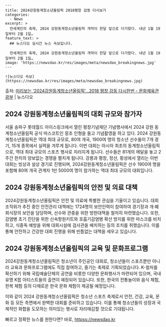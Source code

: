     ---
    title: 2024강원동계청소년올림픽 2018평창 감동 다시보기
    categories:
      - News
    excerpt: >
      전세계인의 축제, 2024 강원동계청소년올림픽 개막이 한달 앞으로 다가왔다. 내년 1월 19일부터 2월 1일…
    feature_text: >
      ## 뉴스다오 실시간 뉴스 속보입니다.
    
      전세계인의 축제, 2024 강원동계청소년올림픽 개막이 한달 앞으로 다가왔다. 내년 1월 19일부터 2월 1일…
    image: 'https://newsdao.kr/res/images/meta/newsdao_breakingnews.jpg'
    ---
    
    ![뉴스다오 속보](httpss://newsdao.kr/res/images/meta/newsdao_breakingnews.jpg)

<p>출처: <a href="httpss://newsdao.kr/2871" rel="dofollow">미리보는 ‘2024강원동계청소년올림픽’…2018 평창 감동 다시한번 - 문화체육관광부</a> | 뉴스다오</p>

<h2 data-ke-size="size26">2024 강원동계청소년올림픽의 대회 규모와 참가자</h2>
서울 송파구 롯데월드 아이스링크에서 열린 평창기념재단 기념행사에서 2024 강원 동계청소년올림픽 공식 마스코트인 뭉초 인형을 들고 기념촬영을 하고 있다.
2024 강원동계청소년올림픽은 역대 최대 규모로, 80여 개국, 1900여 명의 청소년 선수들이 7개 경기, 15개 종목에서 실력을 겨루게 됩니다. 이번 대회는 아시아 최초의 동계청소년올림픽으로, 역대 최대 규모의 스포츠 행사로 치러지게 됩니다. 선수들은 81개의 메달을 놓고 2주간 한치의 양보없는 경쟁을 펼치게 됩니다. 강릉과 평창, 정선, 횡성에서 열리는 이번 대회는 빙상과 설상 경기로 진행되며, 2024강원동계청소년올림픽은 선수 1900여 명을 포함해 80여 개국 관계자 1만 5000여 명이 참가하는 역대 최대 규모의 대회입니다.

<h2 data-ke-size="size26">2024 강원동계청소년올림픽의 안전 및 의료 대책</h2>
2024강원동계청소년올림픽은 안전 및 의료에 특별한 관심을 기울이고 있습니다. 대회 조직위가 추진 중인 안전관리 대책에는 1724명의 보안인력이 참여하여 경기장과 개·폐회식장의 보안을 담당하며, 선수와 관중을 위한 방한대책을 철저히 마련했습니다. 또한, 감염병 초기 진단을 위한 신속항원키트와 호흡기감염병 확산 방지를 위한 마스크를 비치하고, 식중독 예방을 위해 대회시설에 검사관을 배치하는 등의 조치를 취했습니다. 이를 통해 안전하고 건강한 대회 진행을 위해 빈틈없는 대책을 세우고 있습니다.

<h2 data-ke-size="size26">2024 강원동계청소년올림픽의 교육 및 문화프로그램</h2>
2024강원동계청소년올림픽은 청소년이 주인공인 대회로, 청소년들이 스포츠뿐만 아니라 교육과 문화프로그램에도 직접 참여하고, 즐기는 축제로 기획되었습니다. K-컬처를 확산하기 위해 국립예술단체의 공연을 비롯한 다양한 문화행사가 마련되어 있으며, 국내 유명 K팝 아티스트들의 출연이 예정되어 있습니다. 또한, 한국의 전통놀이와 음식 체험, 한복 체험 등의 다채로운 한국 문화 체험이 제공될 예정입니다.

이와 같이 2024 강원동계청소년올림픽은 청소년 스포츠 축제로서 안전, 건강, 교육, 문화 등 모든 측면에서 완벽한 대회를 준비하고 있습니다. 이를 통해 청소년들의 성장과 국제적인 화합을 도모하는 의미있는 행사로 자리매김할 것으로 기대됩니다. 

빠르고 정확한 뉴스를 원한다면? 바로, <a href="httpss://newsdao.kr" rel="dofollow">httpss://newsdao.kr</a>


    